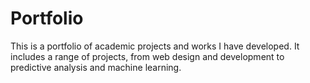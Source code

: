 # Portfolio
This is a portfolio of academic projects and works I have developed. It includes a range of projects, from web design and development to predictive analysis and machine learning.
